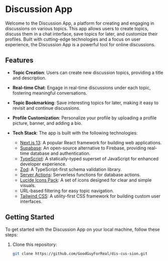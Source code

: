 # Discussion App

Welcome to the Discussion App, a platform for creating and engaging in discussions on various topics. This app allows users to create topics, discuss them in a chat interface, save topics for later, and customize their profiles. Built with cutting-edge technologies and a focus on user experience, the Discussion App is a powerful tool for online discussions.

## Features

- **Topic Creation**: Users can create new discussion topics, providing a title and description.

- **Real-time Chat**: Engage in real-time discussions under each topic, fostering meaningful conversations.

- **Topic Bookmarking**: Save interesting topics for later, making it easy to revisit and continue discussions.

- **Profile Customization**: Personalize your profile by uploading a profile picture, banner, and adding a bio.

- **Tech Stack**: The app is built with the following technologies:
  - [Next.js 13](https://nextjs.org/): A popular React framework for building web applications.
  - [Supabase](https://supabase.io/): An open-source alternative to Firebase, providing real-time database and authentication.
  - [TypeScript](https://www.typescriptlang.org/): A statically-typed superset of JavaScript for enhanced developer experience.
  - [Zod](https://www.npmjs.com/package/zod): A TypeScript-first schema validation library.
  - [Server Actions](https://supabase.com/docs/guides/auth/auth-helpers/nextjs#server-actions): Serverless functions for database actions.
  - [Lucide Icons Pack](https://lucide.dev/): A set of icons designed for clear and simple visuals.
  - URL-based filtering for easy topic navigation.
  - [Tailwind CSS](https://tailwindcss.com/): A utility-first CSS framework for building custom user interfaces.

## Getting Started

To get started with the Discussion App on your local machine, follow these steps:

1. Clone this repository:

   ```bash
   git clone https://github.com/GoodGuyForReal/dis-cus-sion.git
